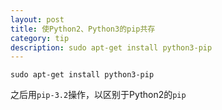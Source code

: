 ```yaml
---
layout: post
title: 使Python2、Python3的pip共存
category: tip
description: sudo apt-get install python3-pip
---
```


    sudo apt-get install python3-pip
    
之后用`pip-3.2`操作，以区别于Python2的`pip`